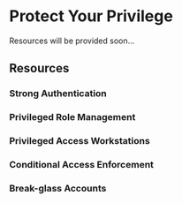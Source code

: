 # Protect Your Privilege

Resources will be provided soon...

## Resources

### Strong Authentication

### Privileged Role Management

### Privileged Access Workstations

### Conditional Access Enforcement

### Break-glass Accounts
